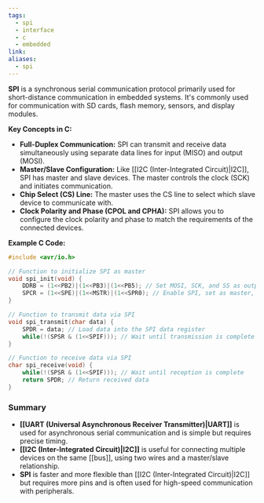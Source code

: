 ```yaml
---
tags:
  - spi
  - interface
  - c
  - embedded
link: 
aliases:
  - spi
---
```


**SPI** is a synchronous serial communication protocol primarily used for short-distance communication in embedded systems. It's commonly used for communication with SD cards, flash memory, sensors, and display modules.

**Key Concepts in C:**

- **Full-Duplex Communication:** SPI can transmit and receive data simultaneously using separate data lines for input (MISO) and output (MOSI).
- **Master/Slave Configuration:** Like [[I2C (Inter-Integrated Circuit)|I2C]], SPI has master and slave devices. The master controls the clock (SCK) and initiates communication.
- **Chip Select (CS) Line:** The master uses the CS line to select which slave device to communicate with.
- **Clock Polarity and Phase (CPOL and CPHA):** SPI allows you to configure the clock polarity and phase to match the requirements of the connected devices.

**Example C Code:**

```c
#include <avr/io.h>

// Function to initialize SPI as master
void spi_init(void) {
    DDRB = (1<<PB2)|(1<<PB3)|(1<<PB5); // Set MOSI, SCK, and SS as output
    SPCR = (1<<SPE)|(1<<MSTR)|(1<<SPR0); // Enable SPI, set as master, and set clock rate
}

// Function to transmit data via SPI
void spi_transmit(char data) {
    SPDR = data; // Load data into the SPI data register
    while(!(SPSR & (1<<SPIF))); // Wait until transmission is complete
}

// Function to receive data via SPI
char spi_receive(void) {
    while(!(SPSR & (1<<SPIF))); // Wait until reception is complete
    return SPDR; // Return received data
}
```

### Summary

- **[[UART (Universal Asynchronous Receiver Transmitter)|UART]]** is used for asynchronous serial communication and is simple but requires precise timing.
- **[[I2C (Inter-Integrated Circuit)|I2C]]** is useful for connecting multiple devices on the same [[bus]], using two wires and a master/slave relationship.
- **SPI** is faster and more flexible than [[I2C (Inter-Integrated Circuit)|I2C]] but requires more pins and is often used for high-speed communication with peripherals.





































